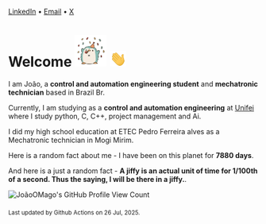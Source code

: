[LinkedIn](https://www.linkedin.com/in/joão-pedro-gozzoli-b95641301/) &bull;
[Email](joaopedrogozzoli@gmail.com) &bull;
[X](https://x.com/jpp12prado)

# Welcome <img src="happy.gif" height="64px" /> <img src="wave.gif" height="32px" />

I am João, a  **control and automation engineering student** and **mechatronic technician** based in Brazil Br.

Currently, I am studying as a **control and automation engineering** at [Unifei](https://unifei.edu.br) where I study python, C, C++, project management and Ai.

I did my high school education at ETEC Pedro Ferreira alves as a Mechatronic technician in Mogi Mirim.

Here is a random fact about me - I have been on this planet for **7880 days**.

And here is a just a random fact -  **A jiffy is an actual unit of time for 1/100th of a second. Thus the saying, I will be there in a jiffy.**.

![JoãoOMago's GitHub Profile View Count](https://komarev.com/ghpvc/?username=JoaoOMago)

<sub>Last updated by Github Actions on 26 Jul, 2025.</sub>
